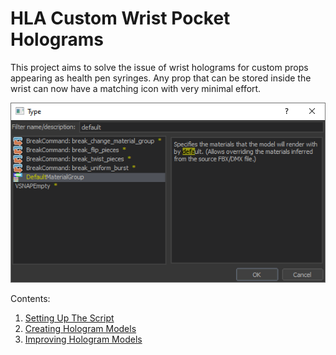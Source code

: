 # HLA Custom Wrist Pocket Holograms

This project aims to solve the issue of wrist holograms for custom props appearing as health pen syringes. Any prop that can be stored inside the wrist can now have a matching icon with very minimal effort.

![](img/add_default_material.png)

Contents:
1. [Setting Up The Script](hla-custom-wrist-pockets/script_setup.md)
2. [Creating Hologram Models](hologram_creation.md)
3. [Improving Hologram Models](improving_models.md)
